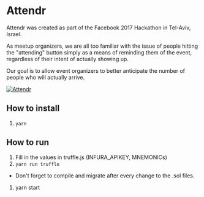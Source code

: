 # Attendr
Attendr was created as part of the Facebook 2017 Hackathon in Tel-Aviv, Israel.

As meetup organizers, we are all too familiar with the issue of people hitting the "attending" button simply as a means of reminding them of the event, regardless of their intent of actually showing up.

Our goal is to allow event organizers to better anticipate the number of people who will actually arrive.

[![Attendr](https://img.youtube.com/vi/tv9OMNdX7SI/0.jpg)](https://www.youtube.com/watch?v=tv9OMNdX7SI "Everything Is AWESOME")


## How to install
1. `yarn`

## How to run
1. Fill in the values in truffle.js (INFURA_APIKEY, MNEMONICs)
1. `yarn run truffle`
* Don't forget to compile and migrate after every change to the .sol files.
1. yarn start